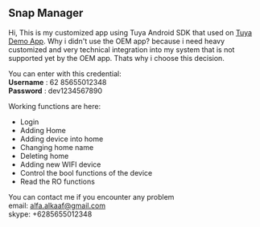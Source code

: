 ## Snap Manager

Hi, This is my customized app using Tuya Android SDK that used on [Tuya Demo App](https://github.com/TuyaInc/tuyasmart_home_android_sdk).
Why i didn't use the OEM app? because i need heavy customized and very technical integration into my system that is not supported yet by the OEM app. Thats why i choose this decision.

You can enter with this credential:  
**Username** : 62 85655012348  
**Password** : dev1234567890  

Working functions are here:
- Login
- Adding Home
- Adding device into home
- Changing home name
- Deleting home
- Adding new WIFI device
- Control the bool functions of the device
- Read the RO functions

You can contact me if you encounter any problem  
email: alfa.alkaaf@gmail.com  
skype: +6285655012348  

